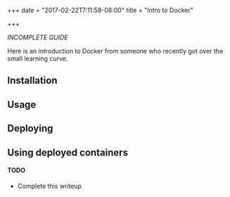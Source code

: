 +++
date = "2017-02-22T7:11:58-08:00"
title = "Intro to Docker"

+++

*INCOMPLETE GUIDE*

Here is an introduction to Docker from someone who recently got over the small learning curve. 

## Installation

## Usage

## Deploying

## Using deployed containers

#### TODO

- Complete this writeup
